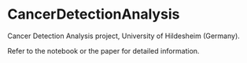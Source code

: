# CancerDetectionAnalysis
Cancer Detection Analysis project, University of Hildesheim (Germany).

Refer to the notebook or the paper for detailed information.
